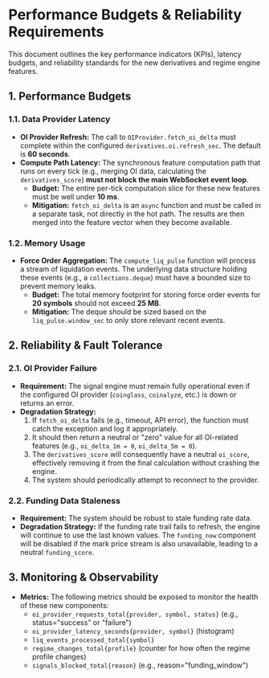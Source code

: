 # Performance Budgets & Reliability Requirements

This document outlines the key performance indicators (KPIs), latency budgets, and reliability standards for the new derivatives and regime engine features.

## 1. Performance Budgets

### 1.1. Data Provider Latency

*   **OI Provider Refresh:** The call to `OIProvider.fetch_oi_delta` must complete within the configured `derivatives.oi.refresh_sec`. The default is **60 seconds**.
*   **Compute Path Latency:** The synchronous feature computation path that runs on every tick (e.g., merging OI data, calculating the `derivatives_score`) **must not block the main WebSocket event loop**.
    *   **Budget:** The entire per-tick computation slice for these new features must be well under **10 ms**.
    *   **Mitigation:** `fetch_oi_delta` is an `async` function and must be called in a separate task, not directly in the hot path. The results are then merged into the feature vector when they become available.

### 1.2. Memory Usage

*   **Force Order Aggregation:** The `compute_liq_pulse` function will process a stream of liquidation events. The underlying data structure holding these events (e.g., a `collections.deque`) must have a bounded size to prevent memory leaks.
    *   **Budget:** The total memory footprint for storing force order events for **20 symbols** should not exceed **25 MB**.
    *   **Mitigation:** The deque should be sized based on the `liq_pulse.window_sec` to only store relevant recent events.

## 2. Reliability & Fault Tolerance

### 2.1. OI Provider Failure

*   **Requirement:** The signal engine must remain fully operational even if the configured OI provider (`coinglass`, `coinalyze`, etc.) is down or returns an error.
*   **Degradation Strategy:**
    1.  If `fetch_oi_delta` fails (e.g., timeout, API error), the function must catch the exception and log it appropriately.
    2.  It should then return a neutral or "zero" value for all OI-related features (e.g., `oi_delta_1m = 0`, `oi_delta_5m = 0`).
    3.  The `derivatives_score` will consequently have a neutral `oi_score`, effectively removing it from the final calculation without crashing the engine.
    4.  The system should periodically attempt to reconnect to the provider.

### 2.2. Funding Data Staleness

*   **Requirement:** The system should be robust to stale funding rate data.
*   **Degradation Strategy:** If the funding rate trail fails to refresh, the engine will continue to use the last known values. The `funding_now` component will be disabled if the mark price stream is also unavailable, leading to a neutral `funding_score`.

## 3. Monitoring & Observability

*   **Metrics:** The following metrics should be exposed to monitor the health of these new components:
    *   `oi_provider_requests_total{provider, symbol, status}` (e.g., status="success" or "failure")
    *   `oi_provider_latency_seconds{provider, symbol}` (histogram)
    *   `liq_events_processed_total{symbol}`
    *   `regime_changes_total{profile}` (counter for how often the regime profile changes)
    *   `signals_blocked_total{reason}` (e.g., reason="funding_window")